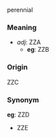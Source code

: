 perennial
### Meaning
+ _adj_: ZZA
    + __eg__: ZZB

### Origin

ZZC

### Synonym

__eg__: ZZD

+ ZZE


